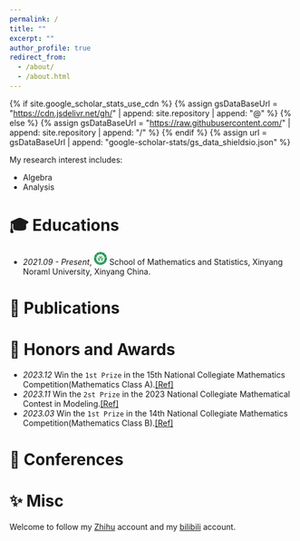```yaml
---
permalink: /
title: ""
excerpt: ""
author_profile: true
redirect_from: 
  - /about/
  - /about.html
---
```


{% if site.google_scholar_stats_use_cdn %}
{% assign gsDataBaseUrl = "https://cdn.jsdelivr.net/gh/" | append: site.repository | append: "@" %}
{% else %}
{% assign gsDataBaseUrl = "https://raw.githubusercontent.com/" | append: site.repository | append: "/" %}
{% endif %}
{% assign url = gsDataBaseUrl | append: "google-scholar-stats/gs_data_shieldsio.json" %}

<span class='anchor' id='about-me'></span>

My research interest includes: 
- Algebra
- Analysis


# 🎓 Educations 
- *2021.09 - Present*, <a href="https://www.xynu.edu.cn/"><img class="svg" src="/images/XYNU_logo.svg" width="23pt"></a> School of Mathematics and Statistics, Xinyang Noraml University, Xinyang China. 
 

# 📝 Publications 


# 🏅 Honors and Awards
- *2023.12* Win the `1st Prize` in the 15th National Collegiate Mathematics Competition(Mathematics Class A).[[Ref]](https://www.cms.org.cn/Home/comp/comp_details/id/1160.html)
- *2023.11* Win the `2st Prize` in the 2023 National Collegiate Mathematical Contest in Modeling.[[Ref]](http://www.zzu.edu.cn/info/1442/82329.htm)
- *2023.03* Win the `1st Prize` in the 14th National Collegiate Mathematics Competition(Mathematics Class B).[[Ref]](http://www.cmathc.cn/article/140.html)

# 💬 Conferences



# ✨ Misc
Welcome to follow my [Zhihu](https://www.zhihu.com/people/truth-26-44) account and my [bilibili](https://space.bilibili.com/516695104?spm_id_from=333.788.0.0) account.
  
